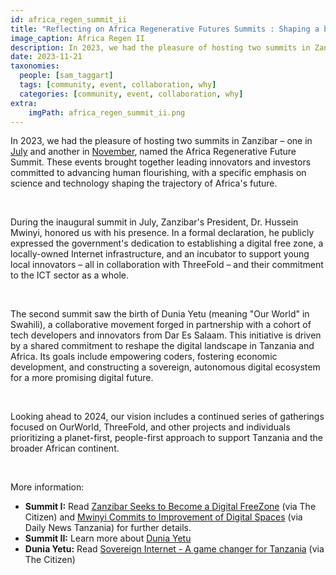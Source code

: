 ```yaml
---
id: africa_regen_summit_ii
title: "Reflecting on Africa Regenerative Futures Summits : Shaping a better digital future in Africa"
image_caption: Africa Regen II
description: In 2023, we had the pleasure of hosting two summits in Zanzibar – Read about the key outcomes. 
date: 2023-11-21
taxonomies:
  people: [sam_taggart]
  tags: [community, event, collaboration, why]
  categories: [community, event, collaboration, why]
extra:
    imgPath: africa_regen_summit_ii.png
---
```


In 2023, we had the pleasure of hosting two summits in Zanzibar – one in [July](https://www.youtube.com/watch?t=246&si=KYEExcPFHUCU7HKY&v=GIBlmID7g5o&feature=youtu.be) and another in [November](https://www.threefold.io/newsroom/africa-regen-ii/), named the Africa Regenerative Future Summit. These events brought together leading innovators and investors committed to advancing human flourishing, with a specific emphasis on science and technology shaping the trajectory of Africa's future.

<br>

During the inaugural summit in July, Zanzibar's President, Dr. Hussein Mwinyi, honored us with his presence. In a formal declaration, he publicly expressed the government's dedication to establishing a digital free zone, a locally-owned Internet infrastructure, and an incubator to support young local innovators – all in collaboration with ThreeFold – and their commitment to the ICT sector as a whole.

<br>

The second summit saw the birth of Dunia Yetu (meaning "Our World" in Swahili), a collaborative movement forged in partnership with a cohort of tech developers and innovators from Dar Es Salaam. This initiative is driven by a shared commitment to reshape the digital landscape in Tanzania and Africa. Its goals include empowering coders, fostering economic development, and constructing a sovereign, autonomous digital ecosystem for a more promising digital future. 

<br>

Looking ahead to 2024, our vision includes a continued series of gatherings focused on OurWorld, ThreeFold, and other projects and individuals prioritizing a planet-first, people-first approach to support Tanzania and the broader African continent.

<br>

More information: 
<br>

- **Summit I:** Read [Zanzibar Seeks to Become a Digital FreeZone](https://www.thecitizen.co.tz/tanzania/zanzibar/zanzibar-seeks-to-become-digital-freezone--4316150) (via The Citizen) and [Mwinyi Commits to Improvement of Digital Spaces](https://dailynews.co.tz/mwinyi-commits-to-improvement-of-digital-spaces/) (via Daily News Tanzania) for further details.
- **Summit II:** Learn more about [Dunia Yetu](https://www.threefold.io/newsroom/duniayetulaunchdar/) 
- **Dunia Yetu:** Read [Sovereign Internet - A game changer for Tanzania](https://www.thecitizen.co.tz/tanzania/news/national/sovereign-internet-a-game-changer-to-tanzania-startups-ecosystem-growth-449806) (via The Citizen)